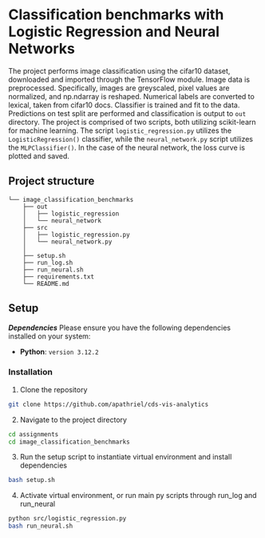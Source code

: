 # Classification benchmarks with Logistic Regression and Neural Networks

The project performs image classification using the cifar10 dataset, downloaded and imported through the TensorFlow module. Image data is preprocessed. Specifically, images are greyscaled, pixel values are normalized, and np.ndarray is reshaped. Numerical labels are converted to lexical, taken from cifar10 docs. Classifier is trained and fit to the data. Predictions on test split are performed and classification is output to `out` directory. The project is comprised of two scripts, both utilizing scikit-learn for machine learning. The script `logistic_regression.py` utilizes the `LogisticRegression()` classifier, while the `neural_network.py` script utilizes the `MLPClassifier()`. In the case of the neural network, the loss curve is plotted and saved.

## Project structure
```
└── image_classification_benchmarks
	├── out
	│   ├── logistic_regression
	│   └── neural_network
	├── src
	│   ├── logistic_regression.py
    │	└── neural_network.py
	│
	├── setup.sh
	├── run_log.sh
	├── run_neural.sh
	├── requirements.txt
	└── README.md
```

## Setup
***Dependencies***
Please ensure you have the following dependencies installed on your system:
- **Python**: `version 3.12.2`

### Installation
1. Clone the repository
```sh
git clone https://github.com/apathriel/cds-vis-analytics
```
2. Navigate to the project directory
```sh
cd assignments
cd image_classification_benchmarks
```
3. Run the setup script to instantiate virtual environment and install dependencies
``` sh
bash setup.sh
```
4. Activate virtual environment, or run main py scripts through run_log and run_neural
```sh
python src/logistic_regression.py
bash run_neural.sh
```